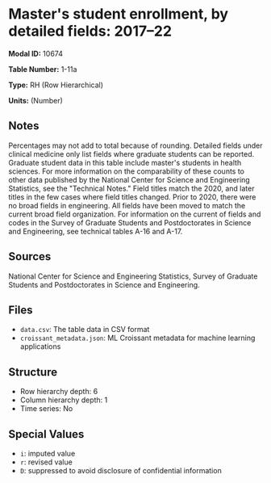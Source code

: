 # Master's student enrollment, by detailed fields: 2017&#8211;22

**Modal ID:** 10674

**Table Number:** 1-11a

**Type:** RH (Row Hierarchical)

**Units:** (Number)

## Notes

Percentages may not add to total because of rounding. Detailed fields under clinical medicine only list fields where graduate students can be reported. Graduate student data in this table include master's students in health sciences. For more information on the comparability of these counts to other data published by the National Center for Science and Engineering Statistics, see the "Technical Notes." Field titles match the 2020, and later titles in the few cases where field titles changed. Prior to 2020, there were no broad fields in engineering. All fields have been moved to match the current broad field organization. For information on the current of fields and codes in the Survey of Graduate Students and Postdoctorates in Science and Engineering, see technical tables A-16 and A-17.

## Sources

National Center for Science and Engineering Statistics, Survey of Graduate Students and Postdoctorates in Science and Engineering.

## Files

- `data.csv`: The table data in CSV format
- `croissant_metadata.json`: ML Croissant metadata for machine learning applications

## Structure

- Row hierarchy depth: 6
- Column hierarchy depth: 1
- Time series: No

## Special Values

- `i`: imputed value
- `r`: revised value
- `D`: suppressed to avoid disclosure of confidential information
